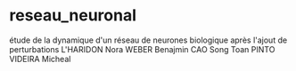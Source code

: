 # reseau_neuronal
étude de la dynamique d'un réseau de neurones biologique après l'ajout de perturbations 
L'HARIDON Nora
WEBER Benajmin
CAO Song Toan 
PINTO VIDEIRA Micheal
